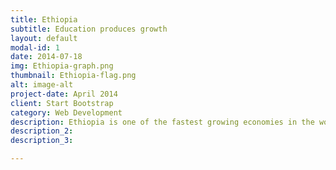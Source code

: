 ```yaml
---
title: Ethiopia
subtitle: Education produces growth
layout: default
modal-id: 1
date: 2014-07-18
img: Ethiopia-graph.png
thumbnail: Ethiopia-flag.png
alt: image-alt
project-date: April 2014
client: Start Bootstrap
category: Web Development
description: Ethiopia is one of the fastest growing economies in the world. In 2000, its GDP per capita was less than 150 USD/capita. It exceeds 350 USD/capita in 2019. Ethiopia invested heavily in education in the last two decades; more than 30% of its budget in 2012 was invested towards building schools and improving its people's education levels. This endeavour was immediately followed by an incredible increase in economic development indicators. Once they have ensured a secure education system and enough access to education for its people, Ethiopian governments were able to refocus their expenses towards securing other objectives, which is explained by the drop in the percentage of budget directed to education after 2013.
description_2: 
description_3:

---
```

